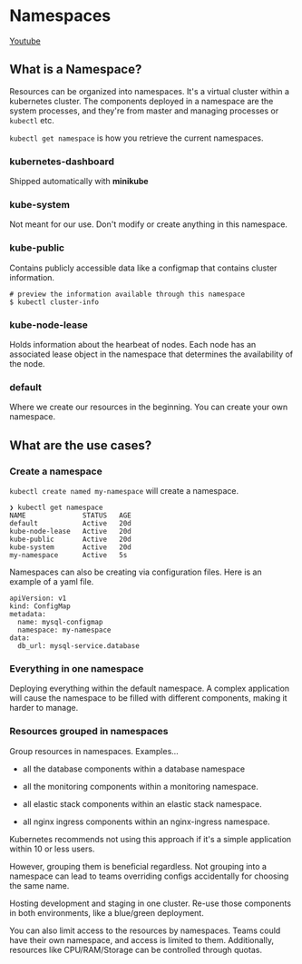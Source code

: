 # Namespaces

[Youtube](https://youtu.be/X48VuDVv0do?t=6377)

## What is a Namespace?

Resources can be organized into namespaces. It's a virtual cluster within a kubernetes cluster. The components deployed in a namespace are the system processes, and they're from master and managing processes or `kubectl` etc. 

`kubectl get namespace` is how you retrieve the current namespaces.

### kubernetes-dashboard

Shipped automatically with **minikube**

### kube-system

Not meant for our use. Don't modify or create anything in this namespace.

### kube-public

Contains publicly accessible data like a configmap that contains cluster information.

```
# preview the information available through this namespace
$ kubectl cluster-info
```

### kube-node-lease

Holds information about the hearbeat of nodes. Each node has an associated lease object in the namespace that determines the availability of the node.

### default

Where we create our resources in the beginning. You can create your own namespace.

## What are the use cases?

### Create a namespace

`kubectl create named my-namespace` will create a namespace.

```
❯ kubectl get namespace
NAME              STATUS   AGE
default           Active   20d
kube-node-lease   Active   20d
kube-public       Active   20d
kube-system       Active   20d
my-namespace      Active   5s
```

Namespaces can also be creating via configuration files. Here is an example of a yaml file.

```
apiVersion: v1
kind: ConfigMap
metadata:
  name: mysql-configmap
  namespace: my-namespace
data:
  db_url: mysql-service.database
```

### Everything in one namespace

Deploying everything within the default namespace. A complex application will cause the namespace to be filled with different components, making it harder to manage.

### Resources grouped in namespaces

Group resources in namespaces. Examples...

- all the database components within a database namespace

- all the monitoring components within a monitoring namespace.

- all elastic stack components within an elastic stack namespace.

- all nginx ingress components within an nginx-ingress namespace.

Kubernetes recommends not using this approach if it's a simple application within 10 or less users.

However, grouping them is beneficial regardless. Not grouping into a namespace can lead to teams overriding configs accidentally for choosing the same name.

Hosting development and staging in one cluster. Re-use those components in both environments, like a blue/green deployment.

You can also limit access to the resources by namespaces. Teams could have their own namespace, and access is limited to them. Additionally, resources like CPU/RAM/Storage can be controlled through quotas.

